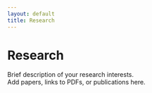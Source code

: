 ```yaml
---
layout: default
title: Research
---
```


# Research

Brief description of your research interests.  
Add papers, links to PDFs, or publications here.
